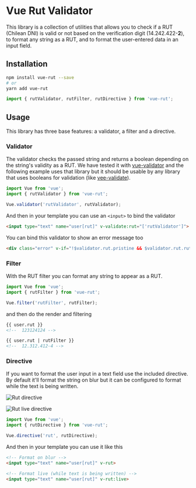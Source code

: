 # Vue Rut Validator

This library is a collection of utilities that allows you to check if a RUT (Chilean DNI) is valid or not based on the verification digit (14.242.422-<b>2</b>), to format any string as a RUT, and to format the user-entered data in an input field.

## Installation

```bash
npm install vue-rut --save
# or
yarn add vue-rut
```


```javascript
import { rutValidator, rutFilter, rutDirective } from 'vue-rut';
```

## Usage

This library has three base features: a validator, a filter and a directive.

### Validator
The validator checks the passed string and returns a boolean depending on the string's validity as a RUT. We have tested it with [vue-validator](https://github.com/kazupon/vue-validator) and the following example uses that library but it should be usable by any library that uses booleans for validation (like [vee-validate](http://vee-validate.logaretm.com/rules#custom-rules)).

```javascript
import Vue from 'vue';
import { rutValidator } from 'vue-rut';

Vue.validator('rutValidator', rutValidator);

```

And then in your template you can use an `<input>` to bind the validator

```HTML
<input type="text" name="user[rut]" v-validate:rut="['rutValidator']">
```

You can bind this validator to show an error message too

```HTML
<div class="error" v-if="!$validator.rut.pristine && $validator.rut.rutValidator">This RUT is not valid</div>
```

### Filter

With the RUT filter you can format any string to appear as a RUT.

```javascript
import Vue from 'vue';
import { rutFilter } from 'vue-rut';

Vue.filter('rutFilter', rutFilter);
```

and then do the render and filtering

```HTML
{{ user.rut }}
<!--  123124124 -->

{{ user.rut | rutFilter }}
<!--  12.312.412-4 -->
```

### Directive

If you want to format the user input in a text field use the included directive.
By default it'll format the string on blur but it can be configured to format while
the text is being written.

![Rut directive](http://i.imgur.com/s6eRYSF.gif)

![Rut live directive](http://i.imgur.com/dCkXiXc.gif)

```javascript
import Vue from 'vue';
import { rutDirective } from 'vue-rut';

Vue.directive('rut', rutDirective);
```

And then in your template you can use it like this

```HTML
<!-- Format on blur -->
<input type="text" name="user[rut]" v-rut>

<!-- Format live (while text is being written) -->
<input type="text" name="user[rut]" v-rut:live>
```
